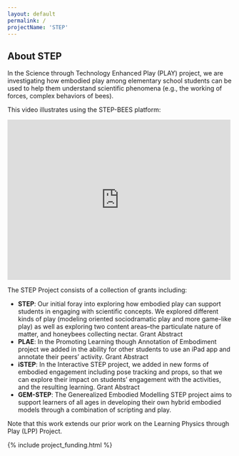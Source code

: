 ```yaml
---
layout: default
permalink: /
projectName: 'STEP'
---
```


## About STEP 

In the Science through Technology Enhanced Play (PLAY) project, we are investigating how embodied play among elementary school students can be used to help them understand scientific phenomena (e.g., the working of forces, complex behaviors of bees). 

This video illustrates using the STEP-BEES platform:
<iframe src="https://player.vimeo.com/video/164627313?h=882ac3308e" width="500" height="360" frameborder="0" allow="autoplay; fullscreen; picture-in-picture" allowfullscreen></iframe>


The STEP Project consists of a collection of grants including:

- **STEP**: Our initial foray into exploring how embodied play can support students in engaging with scientific concepts. We explored different kinds of play (modeling oriented sociodramatic play and more game-like play) as well as exploring two content areas–the particulate nature of matter, and honeybees collecting nectar.  Grant Abstract
- **PLAE**: In the Promoting Learning though Annotation of Embodiment project we added in the ability for other students to use an iPad app and annotate their peers’ activity.  Grant Abstract
- **iSTEP**: In the Interactive STEP project, we added in new forms of embodied engagement including pose tracking and props, so that we can explore their impact on students’ engagement with the activities, and the resulting learning.  Grant Abstract
- **GEM-STEP**: The Generealized Embodied Modelling STEP project aims to support learners of all ages in developing their own hybrid embodied models through a combination of scripting and play. 

Note that this work extends our prior work on the Learning Physics through Play (LPP) Project.

{% include project_funding.html %}
